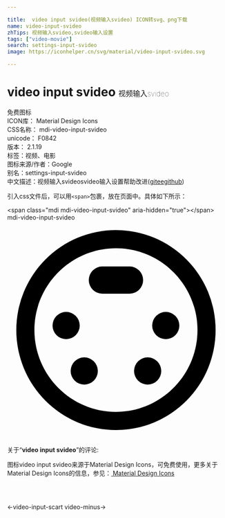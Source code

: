 ```yaml
---

title:  video input svideo(视频输入svideo) ICON转svg、png下载
name: video-input-svideo
zhTips: 视频输入svideo,svideo输入设置
tags: ["video-movie"]
search: settings-input-svideo
image: https://iconhelper.cn/svg/material/video-input-svideo.svg

---
```


# video input svideo  <small style="font-size: 60%;font-weight: 100">视频输入svideo</small>


<div class="detail-page">
<p>
<span><span class="badge-success badge">免费图标</span> </span>
<br/>
<span>
ICON库：
<span class="badge-secondary badge">Material Design Icons</span> 
</span>
<br/>
<span>
CSS名称：
<span class="badge-secondary badge">mdi-video-input-svideo</span> 
</span>
<br/>
<span>
unicode：
<span class="badge-secondary badge">F0842</span> 
<copy-btn content='F0842' btn-title=""></copy-btn>
<copy-btn :content='String.fromCodePoint(parseInt("F0842", 16))' btn-title="复制U"></copy-btn>
</span>
<br/>
<span>
版本：
<span class="badge-secondary badge">2.1.19</span> 
</span><br/><span>标签：<span class="badge-light badge"><router-link to="/tags/video-movie.html">视频、电影</router-link></span></span>
<br/>
<span>图标来源/作者：<span class="badge-light badge">Google</span></span> 
<br/>
<span>别名：<span class="badge-light badge">settings-input-svideo</span></span><br/><span class="zh-detail">中文描述：<span class="badge-primary badge">视频输入svideo</span><span class="badge-primary badge">svideo输入设置</span><span class="help-link"><span>帮助改进</span>(<a href="https://gitee.com/liuwave/icon-helper/edit/master/json/material/video-input-svideo.json" target="_blank" rel="noopener noreferrer">gitee</a><a href="https://github.com/liuwave/icon-helper/edit/master/json/material/video-input-svideo.json" target="_blank" rel="noopener noreferrer">github</a></span>)</span><br/>
</p>
</div>
<div class="alert alert-dark">
  <i class="mdi mdi-video-input-svideo mdi-48px"></i>
  <i class="mdi mdi-video-input-svideo mdi-36px"></i>
  <i class="mdi mdi-video-input-svideo mdi-24px"></i>
  <i class="mdi mdi-video-input-svideo mdi-18px"></i>
</div>
<div>
  <p>引入css文件后，可以用<code>&lt;span&gt;</code>包裹，放在页面中。具体如下所示：    
  </p>
  <div class="alert alert-primary" style="font-size: 14px">
    &lt;span class="mdi mdi-video-input-svideo" aria-hidden="true"&gt;&lt;/span&gt;
    <copy-btn content='<span class="mdi mdi-video-input-svideo" aria-hidden="true"></span>'></copy-btn>
  </div>
  <div class="alert alert-secondary">
    <i class="mdi mdi-video-input-svideo"
    style="font-size: 24px"
    aria-hidden="true"></i> mdi-video-input-svideo
    <copy-btn content="mdi-video-input-svideo" btn-title="复制图标名称"></copy-btn>
  </div>
</div>
<div id="svg" class="svg-wrap">
<svg xmlns="http://www.w3.org/2000/svg" viewBox="0 0 24 24"><path d="M8,11.5A1.5,1.5 0 0,0 6.5,10A1.5,1.5 0 0,0 5,11.5A1.5,1.5 0 0,0 6.5,13A1.5,1.5 0 0,0 8,11.5M15,6.5A1.5,1.5 0 0,0 13.5,5H10.5A1.5,1.5 0 0,0 9,6.5A1.5,1.5 0 0,0 10.5,8H13.5A1.5,1.5 0 0,0 15,6.5M8.5,15A1.5,1.5 0 0,0 7,16.5A1.5,1.5 0 0,0 8.5,18A1.5,1.5 0 0,0 10,16.5A1.5,1.5 0 0,0 8.5,15M12,1A11,11 0 0,0 1,12A11,11 0 0,0 12,23A11,11 0 0,0 23,12A11,11 0 0,0 12,1M12,21C7.04,21 3,16.96 3,12C3,7.04 7.04,3 12,3C16.96,3 21,7.04 21,12C21,16.96 16.96,21 12,21M17.5,10A1.5,1.5 0 0,0 16,11.5A1.5,1.5 0 0,0 17.5,13A1.5,1.5 0 0,0 19,11.5A1.5,1.5 0 0,0 17.5,10M15.5,15A1.5,1.5 0 0,0 14,16.5A1.5,1.5 0 0,0 15.5,18A1.5,1.5 0 0,0 17,16.5A1.5,1.5 0 0,0 15.5,15Z" /></svg>
</div>
<detail full-name='mdi-video-input-svideo'></detail>
<div class="icon-detail__container">
<p>关于“<b>video input svideo</b>”的评论:</p>
</div>
<Vssue title="关于“video input svideo”的评论" />    
<div><p>图标video input svideo来源于Material Design Icons，可免费使用，更多关于 Material Design Icons的信息，参见：<a target="_blank" href="https://iconhelper.cn/material.html"> Material Design Icons</a>
</p></div>

<div style="padding:2rem 0 " class="page-nav"><p class="inner"><span class="prev">←<router-link to="/icon/video-input-scart.html">video-input-scart</router-link></span> <span class="next"><router-link to="/icon/video-minus.html">video-minus</router-link>→</span></p></div>

